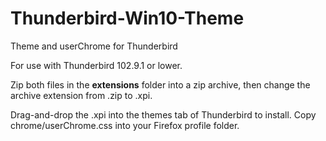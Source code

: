 # Thunderbird-Win10-Theme
Theme and userChrome for Thunderbird

For use with Thunderbird 102.9.1 or lower.

Zip both files in the **extensions** folder into a zip archive, then change the archive extension from .zip to .xpi.

Drag-and-drop the .xpi into the themes tab of Thunderbird to install.
Copy chrome/userChrome.css into your Firefox profile folder.
